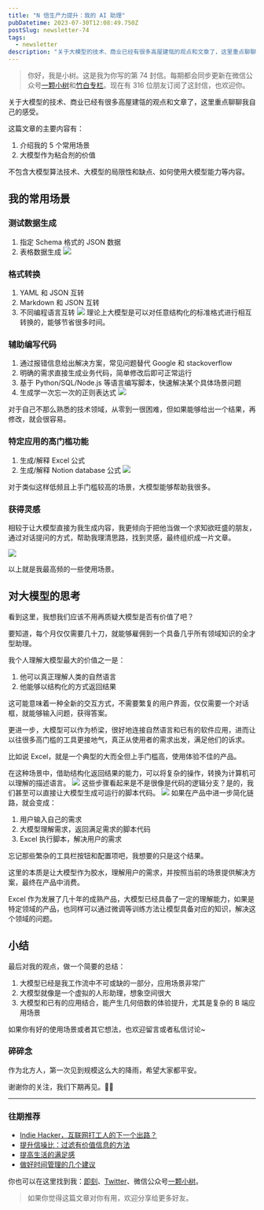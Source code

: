 ```yaml
---
title: "N 倍生产力提升：我的 AI 助理"
pubDatetime: 2023-07-30T12:08:49.750Z
postSlug: newsletter-74
tags:
  - newsletter
description: "关于大模型的技术、商业已经有很多高屋建瓴的观点和文章了，这里重点聊聊我自己的感受。"
---
```


> 你好，我是小树。这是我为你写的第 74 封信。每期都会同步更新在微信公众号[一颗小树](https://weixin.sogou.com/weixin?query=a_warm_tree)和[竹白专栏](https://xiaoshu.zhubai.love)。现在有 316 位朋友订阅了这封信，也欢迎你。

关于大模型的技术、商业已经有很多高屋建瓴的观点和文章了，这里重点聊聊我自己的感受。

这篇文章的主要内容有：

1. 介绍我的 5 个常用场景
2. 大模型作为粘合剂的价值

不包含大模型算法技术、大模型的局限性和缺点、如何使用大模型能力等内容。

## 我的常用场景

### 测试数据生成

1. 指定 Schema 格式的 JSON 数据
2. 表格数据生成
   ![](/images/newsletter-74/8f60f18170daa40803bf6fa82f0b5e6d_MD5.png)

### 格式转换

1. YAML 和 JSON 互转
2. Markdown 和 JSON 互转
3. 不同编程语言互转
   ![](/images/newsletter-74/cda22658784c5b203f5aae5327aadda0_MD5.png)
   理论上大模型是可以对任意结构化的标准格式进行相互转换的，能够节省很多时间。

### 辅助编写代码

1. 通过报错信息给出解决方案，常见问题替代 Google 和 stackoverflow
2. 明确的需求直接生成业务代码，简单修改后即可正常运行
3. 基于 Python/SQL/Node.js 等语言编写脚本，快速解决某个具体场景问题
4. 生成学一次忘一次的正则表达式
   ![](/images/newsletter-74/33cf2fd3e803947d3dc5870f332a546c_MD5.png)

对于自己不那么熟悉的技术领域，从零到一很困难，但如果能够给出一个结果，再修改，就会很容易。

### 特定应用的高门槛功能

1. 生成/解释 Excel 公式
2. 生成/解释 Notion database 公式
   ![](/images/newsletter-74/c315381041702e51ecce267094aa1529_MD5.png)

对于类似这样低频且上手门槛较高的场景，大模型能够帮助我很多。

### 获得灵感

相较于让大模型直接为我生成内容，我更倾向于把他当做一个求知欲旺盛的朋友，通过对话提问的方式，帮助我理清思路，找到灵感，最终组织成一片文章。

![](/images/newsletter-74/f15c7a81a49e1b140e82ccef16d8dec8_MD5.png)

以上就是我最高频的一些使用场景。

## 对大模型的思考

看到这里，我想我们应该不用再质疑大模型是否有价值了吧？

要知道，每个月仅仅需要几十刀，就能够雇佣到一个具备几乎所有领域知识的全才型助理。

我个人理解大模型最大的价值之一是：

1. 他可以真正理解人类的自然语言
2. 他能够以结构化的方式返回结果

这可能意味着一种全新的交互方式，不需要繁复的用户界面，仅仅需要一个对话框，就能够输入问题，获得答案。

更进一步，大模型可以作为桥梁，很好地连接自然语言和已有的软件应用，进而让以往很多高门槛的工具更接地气，真正从使用者的需求出发，满足他们的诉求。

比如说 Excel，就是一个典型的大而全但上手门槛高，使用体验不佳的产品。

在这种场景中，借助结构化返回结果的能力，可以将复杂的操作，转换为计算机可以理解的描述语言。
![](/images/newsletter-74/7228ffd1ba777c6ebf3b120926b425b9_MD5.png)
这些步骤看起来是不是很像是代码的逻辑分支？是的，我们甚至可以直接让大模型生成可运行的脚本代码。
![](/images/newsletter-74/926bec968955f7c96d1b9d8a1b2db849_MD5.png)
如果在产品中进一步简化链路，就会变成：

1. 用户输入自己的需求
2. 大模型理解需求，返回满足需求的脚本代码
3. Excel 执行脚本，解决用户的需求

忘记那些繁杂的工具栏按钮和配置项吧，我想要的只是这个结果。

这里的本质是让大模型作为胶水，理解用户的需求，并按照当前的场景提供解决方案，最终在产品中消费。

Excel 作为发展了几十年的成熟产品，大模型已经具备了一定的理解能力，如果是特定领域的产品，也同样可以通过微调等训练方法让模型具备对应的知识，解决这个领域的问题。

## 小结

最后对我的观点，做一个简要的总结：

1. 大模型已经是我工作流中不可或缺的一部分，应用场景非常广
2. 大模型就像是一个虚拟的人形助理，想象空间很大
3. 大模型和已有的应用结合，能产生几何倍数的体验提升，尤其是复杂的 B 端应用场景

如果你有好的使用场景或者其它想法，也欢迎留言或者私信讨论~

### 碎碎念

作为北方人，第一次见到规模这么大的降雨，希望大家都平安。

谢谢你的关注，我们下期再见。👋🏻

---

### 往期推荐

- [Indie Hacker，互联网打工人的下一个出路？](https://mp.weixin.qq.com/s/_KdoVU2tqs8JRrBRgeEKtw)
- [提升信噪比：过滤有价值信息的方法](https://mp.weixin.qq.com/s/Pws-J-GKtonh8sZlAs5L0A)
- [提高生活的满足感](https://mp.weixin.qq.com/s/jTZFXHG2FUNyr9gH6VSApA)
- [做好时间管理的几个建议](https://mp.weixin.qq.com/s/Cv26pDlg22LfH0KaZB-NFg)

你也可以在这里找到我：[即刻](https://okjk.co/3Vsn5T)、[Twitter](https://twitter.com/yeshu_in_future)、微信公众号[一颗小树](https://weixin.sogou.com/weixin?query=a_warm_tree)。

> 如果你觉得这篇文章对你有用，欢迎分享给更多好友。
